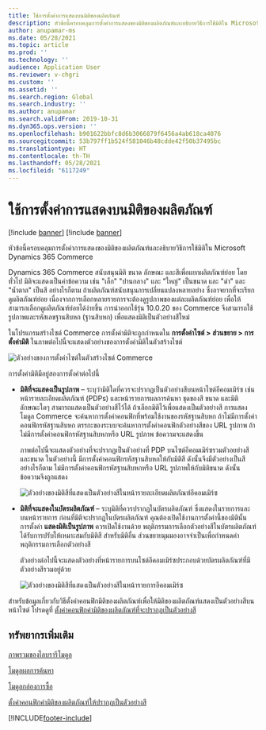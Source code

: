 ```yaml
---
title: ใช้การตั้งค่าการแสดงบนมิติของผลิตภัณฑ์
description: หัวข้อนี้ครอบคลุมการตั้งค่าการแสดงของมิติของผลิตภัณฑ์และอธิบายวิธีการใช้มิติใน Microsoft Dynamics 365 Commerce
author: anupamar-ms
ms.date: 05/28/2021
ms.topic: article
ms.prod: ''
ms.technology: ''
audience: Application User
ms.reviewer: v-chgri
ms.custom: ''
ms.assetid: ''
ms.search.region: Global
ms.search.industry: ''
ms.author: anupamar
ms.search.validFrom: 2019-10-31
ms.dyn365.ops.version: ''
ms.openlocfilehash: b901622bbfc8d6b3066879f6456a4ab618ca4076
ms.sourcegitcommit: 53b797ff1b524f581046b48cdde42f50b37495bc
ms.translationtype: HT
ms.contentlocale: th-TH
ms.lasthandoff: 05/28/2021
ms.locfileid: "6117249"
---
```

# <a name="apply-display-settings-for-product-dimensions"></a>ใช้การตั้งค่าการแสดงบนมิติของผลิตภัณฑ์

[!include [banner](includes/banner.md)]
[!include [banner](includes/preview-banner.md)]

หัวข้อนี้ครอบคลุมการตั้งค่าการแสดงของมิติของผลิตภัณฑ์และอธิบายวิธีการใช้มิติใน Microsoft Dynamics 365 Commerce

Dynamics 365 Commerce สนับสนุนมิติ ขนาด ลักษณะ และสีเพื่อแยกผลิตภัณฑ์ย่อย โดยทั่วไป มิติจะแสดงเป็นค่าข้อความ เช่น "เล็ก" "ปานกลาง" และ "ใหญ่" เป็นขนาด และ "ดำ" และ "น้ำตาล" เป็นสี อย่างไรก็ตาม ถ้าผลิตภัณฑ์สนับสนุนการเปลี่ยนแปลงหลายอย่าง ซึ่งอาจยากที่จะเรียกดูผลิตภัณฑ์ย่อย เนื่องจากการเลือกหลายรายการจะต้องดูรูปภาพของแต่ละผลิตภัณฑ์ย่อย เพื่อให้สามารถเลือกดูผลิตภัณฑ์ย่อยได้ง่ายขึ้น การนำออกใช้รุ่น 10.0.20 ของ Commerce จึงสามารถใช้รูปภาพและรหัสเลขฐานสิบหก (ฐานสิบหก) เพื่อแสดงมิติเป็นตัวอย่างสีใหม่

ในโปรแกรมสร้างไซต์ Commerce การตั้งค่ามิติจะถูกกำหนดใน **การตั้งค่าไซต์ \> ส่วนขยาย \> การตั้งค่ามิติ** ในภาพต่อไปนี้จะแสดงตัวอย่างของการตั้งค่ามิติในตัวสร้างไซต์

![ตัวอย่างของการตั้งค่าไซต์ในตัวสร้างไซต์ Commerce](./dev-itpro/media/swatch_site_settings.PNG)

การตั้งค่ามิติมีอยู่สองการตั้งค่าต่อไปนี้

- **มิติที่จะแสดงเป็นรูปภาพ** – ระบุว่ามิติใดที่ควรจะปรากฏเป็นตัวอย่างสีบนหน้าไซต์อีคอมเมิร์ซ เช่น หน้ารายละเอียดผลิตภัณฑ์ (PDPs) และหน้ารายการผลการค้นหา ชุดของสี ขนาด และมิติลักษณะใดๆ สามารถแสดงเป็นตัวอย่างสีไว้ได้ ถ้าเลือกมิติไว้เพื่อแสดงเป็นตัวอย่างสี การแสดงโมดูล Commerce จะค้นหาการตั้งค่าคอนฟิกที่พร้อมใช้งานของรหัสฐานสิบหก ถ้าไม่มีการตั้งค่าคอนฟิกรหัสฐานสิบหก ตรรกะของระบบจะค้นหาการตั้งค่าคอนฟิกตัวอย่างสีของ URL รูปภาพ ถ้าไม่มีการตั้งค่าคอนฟิกรหัสฐานสิบหกหรือ URL รูปภาพ ข้อความจะแสดงขึ้น

    ภาพต่อไปนี้จะแสดงตัวอย่างที่จะปรากฏเป็นตัวอย่างที่ PDP บนไซต์อีคอมเมิร์ซรวมตัวอยย่างสีและขนาด ในตัวอย่างนี้ มีการตั้งค่าคอนฟิกรหัสฐานสิบหกให้กับมิติสี ดังนั้นจึงมีตัวอย่างเป็นสี อย่างไรก็ตาม ไม่มีการตั้งค่าคอนฟิกรหัสฐานสิบหกหรือ URL รูปภาพให้กับมิติขนาด ดังนั้นข้อความจึงถูกแสดง

    ![ตัวอย่างของมิติสีที่แสดงเป็นตัวอย่างสีในหน้ารายละเอียดผลิตภัณฑ์อีคอมเมิร์ซ](./dev-itpro/media/swatch_pdp.png)

- **มิติที่จะแสดงในบัตรผลิตภัณฑ์** – ระบุมิติที่ควรปรากฏในบัตรผลิตภัณฑ์ ซึ่งแสดงในรายการและบนหน้ารายการ ก่อนที่มิติจะปรากฏในบัตรผลิตภัณฑ์ คุณต้องเปิดใช้งานการตั้งค่านี้ของมิตินั้น การตั้งค่า **แสดงมิติเป็นรูปภาพ** ควรเปิดใช้งานด้วย พฤติกรรมการเลือกตัวอย่างสีในบัตรผลิตภัณฑ์ได้รับการปรับให้เหมาะสมกับมิติสี สำหรับมิติอื่น ส่วนขยายมุมมองอาจจำเป็นเพื่อกำหนดค่าพฤติกรรมการเลือกตัวอย่างสี

    ตัวอย่างต่อไปนี้จะแสดงตัวอย่างที่หน้ารายการบนไซต์อีคอมเมิร์ซประกอบด้วยบัตรผลิตภัณฑ์ที่มีตัวอย่างสีรวมอยู่ด้วย

    ![ตัวอย่างของมิติสีที่แสดงเป็นตัวอย่างสีในหน้ารายการอีคอมเมิร์ซ](./dev-itpro/media/swatch_searchresults.PNG)

สำหรับข้อมูลเกี่ยวกับวิธีตั้งค่าคอนฟิกมิติของผลิตภัณฑ์เพื่อให้มิติของผลิตภัณฑ์แสดงเป็นตัวอย่างสีบนหน้าไซต์ โปรดดูที่ [ตั้งค่าคอนฟิกค่ามิติของผลิตภัณฑ์ที่จะปรากฏเป็นตัวอย่างสี](./dev-itpro/dimensions-swatch.md)

## <a name="additional-resources"></a>ทรัพยากรเพิ่มเติม

[ภาพรวมของไลบรารีโมดูล](starter-kit-overview.md)

[โมดูลผลการค้นหา](search-result-module.md)

[โมดูลกล่องการซื้อ](add-buy-box.md)

[ตั้งค่าคอนฟิกค่ามิติของผลิตภัณฑ์ให้ปรากฏเป็นตัวอย่างสี](./dev-itpro/dimensions-swatch.md)

[!INCLUDE[footer-include](../includes/footer-banner.md)]
